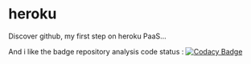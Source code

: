 # heroku
Discover github, my first step on heroku PaaS...

And i like the badge repository analysis code status : [![Codacy Badge](https://app.codacy.com/project/badge/Grade/0a55440988ae4ea38888018eeb18f9ec)](https://www.codacy.com/gh/tadiavo/heroku/dashboard?utm_source=github.com&amp;utm_medium=referral&amp;utm_content=tadiavo/heroku&amp;utm_campaign=Badge_Grade)
